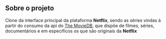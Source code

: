 ## Sobre o projeto
Clone da interface principal da plataforma **Netflix**, sendo as séries vindas à partir do consumo da api do [The MovieDB](https://www.themoviedb.org/), que dispôe  de filmes, séries, documentários e em especificos os que são originais da **Netflix**

